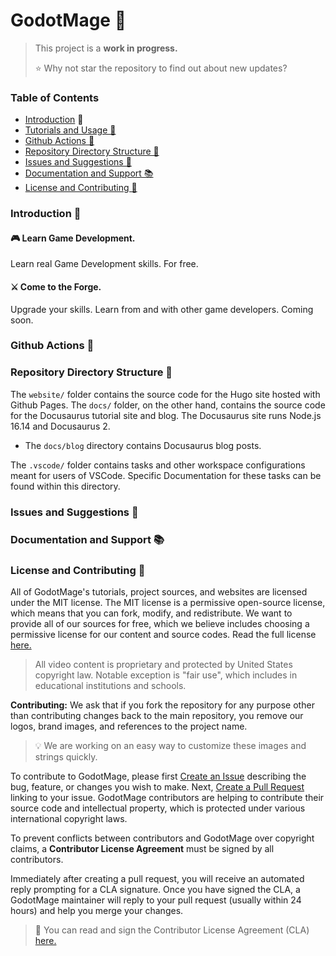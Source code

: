 # GodotMage 🧙‍
> This project is a **work in progress.** 
> 
> ⭐ Why not star the repository to find out about new updates?

### Table of Contents
- [Introduction](#introduction-) 👋
- [Tutorials and Usage 🌠](#tutorials-and-usage-)
- [Github Actions 🚀](#github-actions-)
- [Repository Directory Structure 📁](#repository-structure-)
- [Issues and Suggestions 💬](#issues-and-suggestions-)
- [Documentation and Support 📚](docs/SUPPORT.md)
- [License and Contributing 🔗](#license-and-contributing-)
### Introduction 👋
#### 🎮 Learn Game Development.
Learn real Game Development skills. For free.

#### ⚔ Come to the Forge.
Upgrade your skills. Learn from and with other game developers. Coming soon.

### Github Actions 🚀

### Repository Directory Structure 📁
The `website/` folder contains the source code for the Hugo site hosted with Github Pages. The `docs/` folder, on the other hand, contains the source code for the Docusaurus tutorial site and blog. The Docusaurus site runs Node.js 16.14 and Docusaurus 2.

- The `docs/blog` directory contains Docusaurus blog posts.

The `.vscode/` folder contains tasks and other workspace configurations meant for users of VSCode. Specific Documentation for these tasks can be found within this directory.

### Issues and Suggestions 💬

### Documentation and Support 📚

### License and Contributing 🔗
All of GodotMage's tutorials, project sources, and websites are licensed under the MIT license. The MIT license is a permissive open-source license, which means that you can fork, modify, and redistribute. We want to provide all of our sources for free, which we believe includes choosing a permissive license for our content and source codes. Read the full license [here.](LICENSE)

> All video content is proprietary and protected by United States copyright law. Notable exception is "fair use", which includes in educational institutions and schools.

**Contributing:** 
We ask that if you fork the repository for any purpose other than contributing changes back to the main repository, you remove our logos, brand images, and references to the project name.

> 💡 We are working on an easy way to customize these images and strings quickly. 

To contribute to GodotMage, please first [Create an Issue](https://github.com/joshpinto6/GodotMage/issues) describing the bug, feature, or changes you wish to make. Next, [Create a Pull Request](https://github.com/joshpinto6/GodotMage/pulls) linking to your issue. GodotMage contributors are helping to contribute their source code and intellectual property, which is protected under various international copyright laws. 

To prevent conflicts between contributors and  GodotMage over copyright claims, a **Contributor License Agreement** must be signed by all contributors. 

Immediately after creating a pull request, you will receive an automated reply prompting for a CLA signature. Once you have signed the CLA, a GodotMage maintainer will reply to your pull request (usually within 24 hours) and help you merge your changes. 

> 📃 You can read and sign the Contributor License Agreement (CLA) [here.](https://cla-assistant.io/joshpinto6/GodotMage) 
